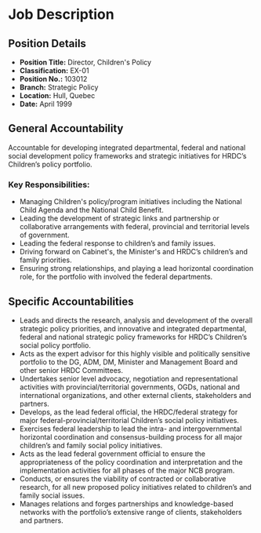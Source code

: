 # Job Description

## Position Details

*   **Position Title:** Director, Children's Policy
*   **Classification:** EX-01
*   **Position No.:** 103012
*   **Branch:** Strategic Policy
*   **Location:** Hull, Quebec
*   **Date:** April 1999

## General Accountability

Accountable for developing integrated departmental, federal and national social development policy frameworks and strategic initiatives for HRDC’s Children’s policy portfolio.

### Key Responsibilities:

*   Managing Children's policy/program initiatives including the National Child Agenda and the National Child Benefit.
*   Leading the development of strategic links and partnership or collaborative arrangements with federal, provincial and territorial levels of government.
*   Leading the federal response to children’s and family issues.
*   Driving forward on Cabinet's, the Minister's and HRDC’s children’s and family priorities.
*   Ensuring strong relationships, and playing a lead horizontal coordination role, for the portfolio with involved the federal departments.

## Specific Accountabilities

*   Leads and directs the research, analysis and development of the overall strategic policy priorities, and innovative and integrated departmental, federal and national strategic policy frameworks for HRDC’s Children’s social policy portfolio.
*   Acts as the expert advisor for this highly visible and politically sensitive portfolio to the DG, ADM, DM, Minister and Management Board and other senior HRDC Committees.
*   Undertakes senior level advocacy, negotiation and representational activities with provincial/territorial governments, OGDs, national and international organizations, and other external clients, stakeholders and partners.
*   Develops, as the lead federal official, the HRDC/federal strategy for major federal-provincial/territorial Children’s social policy initiatives.
*   Exercises federal leadership to lead the intra- and intergovernmental horizontal coordination and consensus-building process for all major children’s and family social policy initiatives.
*   Acts as the lead federal government official to ensure the appropriateness of the policy coordination and interpretation and the implementation activities for all phases of the major NCB program.
*   Conducts, or ensures the viability of contracted or collaborative research, for all new proposed policy initiatives related to children’s and family social issues.
*   Manages relations and forges partnerships and knowledge-based networks with the portfolio’s extensive range of clients, stakeholders and partners.
